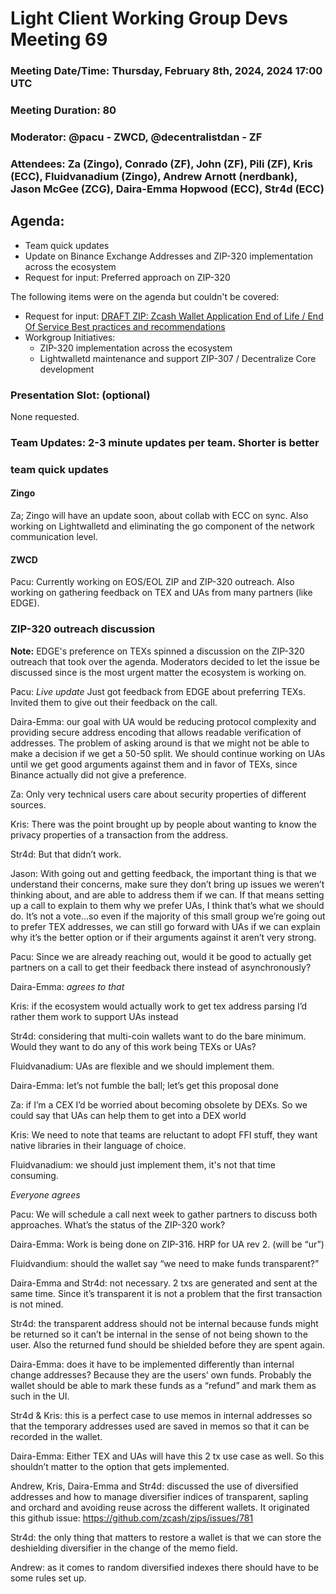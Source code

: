 # Light Client Working Group Devs Meeting 69
### Meeting Date/Time: Thursday, February 8th, 2024, 2024 17:00 UTC
### Meeting Duration: 80
### Moderator: @pacu - ZWCD, @decentralistdan - ZF
### Attendees:  Za (Zingo), Conrado (ZF), John (ZF), Pili (ZF), Kris (ECC), Fluidvanadium (Zingo), Andrew Arnott (nerdbank), Jason McGee (ZCG), Daira-Emma Hopwood (ECC), Str4d (ECC)


## Agenda:
- Team quick updates 
- Update on Binance Exchange Addresses and ZIP-320 implementation across the ecosystem
- Request for input: Preferred approach on ZIP-320


The following items were on the agenda but couldn't be covered:

- Request for input: [DRAFT ZIP: Zcash Wallet Application End of Life / End Of Service Best practices and recommendations](https://forum.zcashcommunity.com/t/draft-zip-zcash-wallet-application-end-of-life-end-of-service-best-practices-and-recommendations/46825)
- Workgroup Initiatives:
  - ZIP-320 implementation across the ecosystem
  - Lightwalletd maintenance and support ZIP-307 / Decentralize Core development


### Presentation Slot: (optional)
None requested.

### Team Updates: 2-3 minute updates per team. Shorter is better
### team quick updates
#### Zingo
Za; Zingo will have an update soon, about collab with ECC on sync. Also working on Lightwalletd and eliminating the go component of the network communication level.

#### ZWCD
Pacu: Currently working on EOS/EOL ZIP and ZIP-320 outreach. Also working on gathering feedback on TEX and UAs from many partners (like EDGE).

### ZIP-320 outreach discussion

**Note:** EDGE's preference on TEXs spinned a discussion on the ZIP-320 outreach that took over the agenda. 
Moderators decided to let the issue be discussed since is the most urgent matter the ecosystem is working on.


Pacu: *Live update*
Just got feedback from EDGE about preferring TEXs. Invited them to give out their feedback on the call.


Daira-Emma: our goal with UA would be reducing protocol complexity and providing secure address encoding that allows readable verification of addresses. The problem of asking around is that we might not be able to make a decision if we get a 50-50 split. We should continue working on UAs until we get good arguments against them and in favor of TEXs, since Binance actually did not give a preference.

Za: Only very technical users care about security properties of different sources.

Kris: There was the point brought up by people about wanting to know the privacy properties of a transaction from the address. 

Str4d: But that didn’t work.

Jason: With going out and getting feedback, the important thing is that we understand their concerns, make sure they don’t bring up issues we weren’t thinking about, and are able to address them if we can. If that means setting up a call to explain to them why we prefer UAs, I think that’s what we should do. It’s not a vote…so even if the majority of this small group we’re going out to prefer TEX addresses, we can still go forward with UAs if we can explain why it’s the better option or if their arguments against it aren’t very strong.


Pacu: Since we are already reaching out, would it be good to actually get partners on a call to get their feedback there instead of asynchronously?

Daira-Emma: *agrees to that*


Kris: if the ecosystem would actually work to get tex address parsing I’d rather them work to support UAs instead

Str4d: considering that multi-coin wallets want to do the bare minimum. Would they want to do any of this work being TEXs or UAs?

Fluidvanadium:  UAs are flexible and we should implement them.

Daira-Emma: let’s not fumble the ball; let’s get this proposal done

Za: if I’m a CEX I’d be worried about becoming obsolete by DEXs. So we could say that UAs can help them to get into a DEX world 

Kris: We need to note that teams are reluctant to adopt FFI stuff, they want native libraries in their language of choice.

Fluidvanadium: we should just implement them, it's not that time consuming.

_Everyone agrees_


Pacu: We will schedule a call next week to gather partners to discuss both approaches. What’s the status of the ZIP-320 work?

Daira-Emma: Work is being done on ZIP-316. HRP for UA rev 2. (will be “ur”)

Fluidvandium: should the wallet say “we need to make funds transparent?”

Daira-Emma and Str4d: not necessary. 2 txs are generated and sent at the same time. Since it’s transparent it is not a problem that the first transaction is not mined.

Str4d: the transparent address should not be internal because funds might be returned so it can’t be internal in the sense of not being shown to the user. Also the returned fund should be shielded before they are spent again. 

Daira-Emma: does it have to be implemented differently than internal change addresses? Because they are the users’ own funds. Probably the wallet should be able to mark these funds as a “refund” and mark them as such in the UI.

Str4d & Kris: this is a perfect case to use memos in internal addresses so that the temporary addresses used are saved in memos so that it can be recorded in the wallet. 

Daira-Emma: Either TEX and UAs will have this 2 tx use case as well. So this shouldn’t matter  to the option that gets implemented.


Andrew, Kris, Daira-Emma and Str4d: discussed the use of diversified addresses and how to manage diversifier indices of transparent, sapling and orchard and  avoiding reuse across the different wallets. It originated this github issue: https://github.com/zcash/zips/issues/781

Str4d: the only thing that matters to restore a wallet is that we can store the deshielding diversifier in the change of the memo field. 

Andrew: as it comes to random diversified indexes there should have to be some rules set up.

